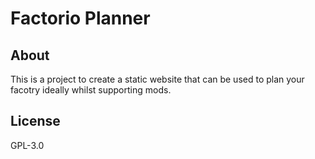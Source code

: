# Factorio Planner

## About

This is a project to create a static website that can be used to plan your facotry ideally whilst supporting mods.

## License

GPL-3.0
